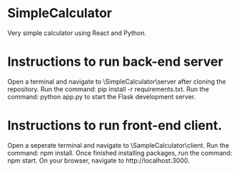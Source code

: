 # SimpleCalculator
Very simple calculator using React and Python.

# Instructions to run back-end server
Open a terminal and navigate to \SimpleCalculator\server after cloning the repository.
Run the command: pip install -r requirements.txt.
Run the command: python app.py to start the Flask development server.

# Instructions to run front-end client.
Open a seperate terminal and navigate to \SampleCalculator\client.
Run the command: npm install.
Once finished installing packages, run the command: npm start.
On your browser, navigate to http://localhost:3000.
